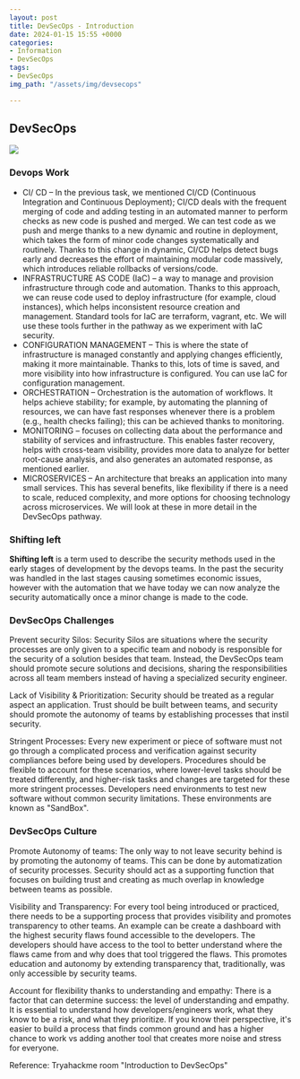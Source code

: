 ```yaml
---
layout: post
title: DevSecOps - Introduction
date: 2024-01-15 15:55 +0000
categories:
- Information
- DevSecOps
tags:
- DevSecOps
img_path: "/assets/img/devsecops"

---
```

## DevSecOps

![](image_1.png)

### Devops Work

- CI/ CD – In the previous task, we mentioned CI/CD (Continuous Integration and Continuous Deployment); CI/CD deals with the frequent merging of code and adding testing in an automated manner to perform checks as new code is pushed and merged. We can test code as we push and merge thanks to a new dynamic and routine in deployment, which takes the form of minor code changes systematically and routinely. Thanks to this change in dynamic, CI/CD helps detect bugs early and decreases the effort of maintaining modular code massively, which introduces reliable rollbacks of versions/code.
- INFRASTRUCTURE AS CODE (IaC) – a way to manage and provision infrastructure through code and automation. Thanks to this approach, we can reuse code used to deploy infrastructure (for example, cloud instances), which helps inconsistent resource creation and management. Standard tools for IaC are terraform, vagrant, etc. We will use these tools further in the pathway as we experiment with IaC security.
- CONFIGURATION MANAGEMENT – This is where the state of infrastructure is managed constantly and applying changes efficiently, making it more maintainable. Thanks to this, lots of time is saved, and more visibility into how infrastructure is configured. You can use IaC for configuration management.
- ORCHESTRATION – Orchestration is the automation of workflows. It helps achieve stability; for example, by automating the planning of resources, we can have fast responses whenever there is a problem (e.g., health checks failing); this can be achieved thanks to monitoring.
- MONITORING – focuses on collecting data about the performance and stability of services and infrastructure. This enables faster recovery, helps with cross-team visibility, provides more data to analyze for better root-cause analysis, and also generates an automated response, as mentioned earlier.
- MICROSERVICES – An architecture that breaks an application into many small services. This has several benefits, like flexibility if there is a need to scale, reduced complexity, and more options for choosing technology across microservices. We will look at these in more detail in the DevSecOps pathway.

### Shifting left

**Shifting left** is a term used to describe the security methods used in the early stages of development by the devops teams.
In the past the security was handled in the last stages causing sometimes economic issues, however with the automation that we have today we can now analyze the security automatically once a minor change is made to the code.

### DevSecOps Challenges

Prevent security Silos: Security Silos are situations where the security processes are only given to a specific team and nobody is responsible for the security of a solution besides that team. Instead, the DevSecOps team should promote secure solutions and decisions, sharing the responsibilities across all team members instead of having a specialized security engineer.

Lack of Visibility & Prioritization: Security should be treated as a regular aspect an application. Trust should be built between teams, and security should promote the autonomy of teams by establishing processes that instil security.

Stringent Processes: Every new experiment or piece of software must not go through a complicated process and verification against security compliances before being used by developers. Procedures should be flexible to account for these scenarios, where lower-level tasks should be treated differently, and higher-risk tasks and changes are targeted for these more stringent processes. Developers need environments to test new software without common security limitations. These environments are known as "SandBox". 

### DevSecOps Culture

Promote Autonomy of teams: The only way to not leave security behind is by promoting the autonomy of teams. This can be done by automatization of security processes. Security should act as a supporting function that focuses on building trust and creating as much overlap in knowledge between teams as possible.

Visibility and Transparency: For every tool being introduced or practiced, there needs to be a supporting process that provides visibility and promotes transparency to other teams. An example can be create a dashboard with the highest security flaws found accessible to the developers. The developers should have access to the tool to better understand where the flaws came from and why does that tool triggered the flaws. This promotes education and autonomy by extending transparency that, traditionally, was only accessible by security teams.

Account for flexibility thanks to understanding and empathy:  There is a factor that can determine success: the level of understanding and empathy. It is essential to understand how developers/engineers work, what they know to be a risk, and what they prioritize. If you know their perspective, it's easier to build a process that finds common ground and has a higher chance to work vs adding another tool that creates more noise and stress for everyone.

Reference: Tryahackme room "Introduction to DevSecOps"
